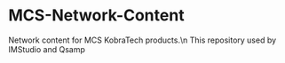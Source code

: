 # MCS-Network-Content
Network content for MCS KobraTech products.\n
This repository used by IMStudio and Qsamp

